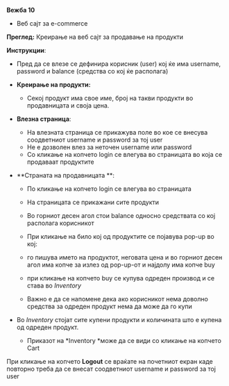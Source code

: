 **Вежба 10**
- Веб сајт за  e-commerce

**Преглед:** Креирање на веб сајт за продавање на продукти

**Инструкции**:  
- Пред да се влезе се дефинира корисник (user) кој ќе има username, password и balance (средства со кој ќе располага)

- **Креирање на продукти:**
    - Секој продукт има свое име, број на такви продукти во продавницата и своја цена.
- **Влезна страница**:
   - На влезната страница се прикажува поле во кое се внесува соодветниот username  и password за тој user
   -  Не е дозволен влез за неточен  username или password
   - Со кликање на копчето login  се влегува во страницата во која се продаваат продуктите

- **Страната на продавницата **:  
  - По кликање на копчето login  се влегува во страницата
  
  - На страницата се прикажани сите продукти
  - Во горниот десен агол стои balance односно средствата со кој располага корисникот
  
  - При кликање на било кој од продуктите се појавува pop-up во кој:
   - го пишува името на продуктот, неговата цена и во горниот десен агол има копче за излез од pop-up-от и најдолу има копче buy
   - при кликање на копчето buy се купува одреден производ и се става во *Inventory*
   - Важно е да се напомене дека ако корисникот нема доволно средства за одреден продукт нема да може да го купи
   
 - Во *Inventory*  стојат сите купени продукти и количината што е купена од одреден продукт.
   - Приказот на *Inventory *може да се види со кликање на копчето Cart

При кликање на копчето **Logout** се враќате на почетниот екран каде повторно треба да се внесат соодветниот username  и password за тој user
